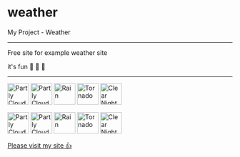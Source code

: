 # weather

My Project - Weather

---

Free site for example weather site

it's fun 🙂 🥶 🥵

---

<p float="left">
    <img src="https://bmcdn.nl/assets/weather-icons/v2.0/fill/clear-day.svg" alt="Partly Cloudy Day" height="48"/>
    <img src="https://bmcdn.nl/assets/weather-icons/v2.0/fill/partly-cloudy-day.svg" alt="Partly Cloudy Day" height="48"/>
    <img src="https://bmcdn.nl/assets/weather-icons/v2.0/fill/rain.svg" alt="Rain" height="48"/>
    <img src="https://bmcdn.nl/assets/weather-icons/v2.0/fill/tornado.svg" alt="Tornado" height="48"/>
    <img src="https://bmcdn.nl/assets/weather-icons/v2.0/fill/clear-night.svg" alt="Clear Night" height="48"/>
</p>

<p float="left">
    <img src="https://bmcdn.nl/assets/weather-icons/v2.0/line/clear-day.svg" alt="Partly Cloudy Day" height="48"/>
    <img src="https://bmcdn.nl/assets/weather-icons/v2.0/line/partly-cloudy-day.svg" alt="Partly Cloudy Day" height="48"/>
    <img src="https://bmcdn.nl/assets/weather-icons/v2.0/line/rain.svg" alt="Rain" height="48"/>
    <img src="https://bmcdn.nl/assets/weather-icons/v2.0/line/tornado.svg" alt="Tornado" height="48"/>
    <img src="https://bmcdn.nl/assets/weather-icons/v2.0/line/clear-night.svg" alt="Clear Night" height="48"/>
</p>

[Please visit my site 👍](https://pedramnili.ir/)

